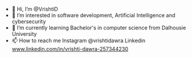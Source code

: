 - 👋 Hi, I’m @VrishtiD
- 👀 I’m interested in software development, Artificial Intelligence and cybersecurity
- 🌱 I’m currently learning Bachelor's in computer science from Dalhousie University
- 📫 How to reach me Instagram @vrishtidawra
                     Linkedin  www.linkedin.com/in/vrishti-dawra-257344230

<!---
VrishtiD/VrishtiD is a ✨ special ✨ repository because its `README.md` (this file) appears on your GitHub profile.
You can click the Preview link to take a look at your changes.
--->
